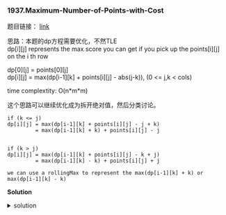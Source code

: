 ### 1937.Maximum-Number-of-Points-with-Cost

题目链接： [link](https://leetcode.com/problems/maximum-number-of-points-with-cost/)

思路：本题的dp方程需要优化，不然TLE     
dp[i][j] represents the max score you can get if you pick up the points[i][j] on the i th row      

dp[0][j] = points[0][j]      
dp[i][j] = max(dp[i-1][k] + points[i][j] - abs(j-k)), (0 <= j,k < cols)

time complextity: O(n\*m\*m)

这个思路可以继续优化成为拆开绝对值，然后分类讨论。

```
if (k <= j)    
dp[i][j] = max(dp[i-1][k] + points[i][j] - j + k) 
         = max(dp[i-1][k] + k) + points[i][j] - j


if (k > j) 
dp[i][j] = max(dp[i-1][k] + points[i][j] - k + j)
         = max(dp[i-1][k] - k) + points[i][j] + j

we can use a rollingMax to represent the max(dp[i-1][k] + k) or max(dp[i-1][k] - k)
```

**Solution**

<details>
<summary>solution</summary>

```C++
class Solution {
public:
    long long maxPoints(vector<vector<int>>& points) {
        const int m = points.size(), n = points[0].size();
        vector<long long> dp1(n, 0L), dp2(n, 0L);
        long long ans = 0L;
        for (int i = 0; i < n; ++i) {
            dp1[i] = points[0][i];
        }
        for (int i = 1; i < m; ++i) {
            long long rollingMax = LLONG_MIN;
            for (int j = 0; j < n; ++j) {
                rollingMax = max(dp1[j] + j, rollingMax);
                dp2[j] = max(rollingMax + points[i][j] - j, dp2[j]);
            }
            rollingMax = LLONG_MIN;
            for (int j = n-1; j >= 0; --j) {
                rollingMax = max(dp1[j] - j, rollingMax);
                dp2[j] = max(rollingMax + points[i][j] + j, dp2[j]);
            }
            swap(dp1, dp2);
            fill(dp2.begin(), dp2.end(), 0L); 
        }
        for (int i = 0; i < n; ++i) {
            ans = max(ans, dp1[i]);
        }
        return ans;
    }
};
```

</details>